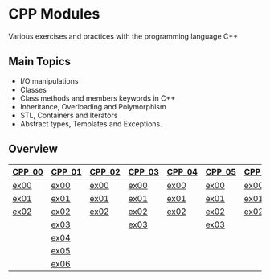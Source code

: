 # CPP Modules
Various exercises and practices with the programming language C++

## Main Topics

* I/O manipulations 
* Classes 
* Class methods and members keywords in C++ 
* Inheritance, Overloading and Polymorphism 
* STL, Containers and Iterators 
* Abstract types, Templates and Exceptions.


## Overview


| [CPP_00](https://github.com/FVNRLS/cpp_modules/tree/main/CPP_00)    | [CPP_01](https://github.com/FVNRLS/cpp_modules/tree/main/CPP_01)    | [CPP_02](https://github.com/FVNRLS/cpp_modules/tree/main/CPP_02)    | [CPP_03](https://github.com/FVNRLS/cpp_modules/tree/main/CPP_03)    | [CPP_04](https://github.com/FVNRLS/cpp_modules/tree/main/CPP_04)    | [CPP_05](https://github.com/FVNRLS/cpp_modules/tree/main/CPP_05)    | [CPP_06](https://github.com/FVNRLS/cpp_modules/tree/main/CPP_06)    | [CPP_07](https://github.com/FVNRLS/cpp_modules/tree/main/CPP_07)    |
|---------------------------------------------------------------------|---------------------------------------------------------------------|---------------------------------------------------------------------|---------------------------------------------------------------------|---------------------------------------------------------------------|---------------------------------------------------------------------|---------------------------------------------------------------------|---------------------------------------------------------------------|
| [ex00](https://github.com/FVNRLS/cpp_modules/tree/main/CPP_00/ex00) | [ex00](https://github.com/FVNRLS/cpp_modules/tree/main/CPP_01/ex00) | [ex00](https://github.com/FVNRLS/cpp_modules/tree/main/CPP_02/ex00) | [ex00](https://github.com/FVNRLS/cpp_modules/tree/main/CPP_03/ex00) | [ex00](https://github.com/FVNRLS/cpp_modules/tree/main/CPP_04/ex00) | [ex00](https://github.com/FVNRLS/cpp_modules/tree/main/CPP_05/ex00) | [ex00](https://github.com/FVNRLS/cpp_modules/tree/main/CPP_06/ex00) | [ex00](https://github.com/FVNRLS/cpp_modules/tree/main/CPP_07/ex00) |
| [ex01](https://github.com/FVNRLS/cpp_modules/tree/main/CPP_00/ex01) | [ex01](https://github.com/FVNRLS/cpp_modules/tree/main/CPP_01/ex01) | [ex01](https://github.com/FVNRLS/cpp_modules/tree/main/CPP_02/ex01) | [ex01](https://github.com/FVNRLS/cpp_modules/tree/main/CPP_03/ex01) | [ex01](https://github.com/FVNRLS/cpp_modules/tree/main/CPP_04/ex01) | [ex01](https://github.com/FVNRLS/cpp_modules/tree/main/CPP_05/ex01) | [ex01](https://github.com/FVNRLS/cpp_modules/tree/main/CPP_06/ex01) | [ex01](https://github.com/FVNRLS/cpp_modules/tree/main/CPP_07/ex01) |
| [ex02](https://github.com/FVNRLS/cpp_modules/tree/main/CPP_00/ex02) | [ex02](https://github.com/FVNRLS/cpp_modules/tree/main/CPP_01/ex02) | [ex02](https://github.com/FVNRLS/cpp_modules/tree/main/CPP_02/ex02) | [ex02](https://github.com/FVNRLS/cpp_modules/tree/main/CPP_03/ex02) | [ex02](https://github.com/FVNRLS/cpp_modules/tree/main/CPP_04/ex02) | [ex02](https://github.com/FVNRLS/cpp_modules/tree/main/CPP_05/ex02) | [ex02](https://github.com/FVNRLS/cpp_modules/tree/main/CPP_06/ex02) | [ex02](https://github.com/FVNRLS/cpp_modules/tree/main/CPP_07/ex02) |
|                                                                     | [ex03](https://github.com/FVNRLS/cpp_modules/tree/main/CPP_01/ex03) |                                                                     | [ex03](https://github.com/FVNRLS/cpp_modules/tree/main/CPP_03/ex03) |                                                                     | [ex03](https://github.com/FVNRLS/cpp_modules/tree/main/CPP_05/ex03) |
|                                                                     | [ex04](https://github.com/FVNRLS/cpp_modules/tree/main/CPP_01/ex04) |
|                                                                     | [ex05](https://github.com/FVNRLS/cpp_modules/tree/main/CPP_01/ex05) |
|                                                                     | [ex06](https://github.com/FVNRLS/cpp_modules/tree/main/CPP_01/ex06) |



